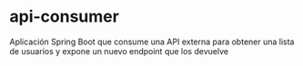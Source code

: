 # api-consumer
Aplicación Spring Boot que consume una API externa para obtener una lista de usuarios y expone un nuevo endpoint que los devuelve
